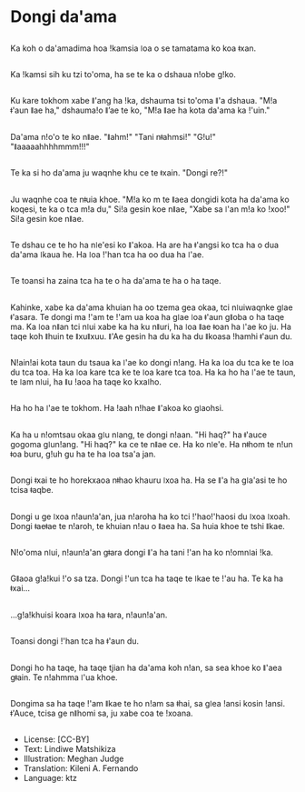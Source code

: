# Dongi da'ama

##
Ka koh o da'amadima hoa ǃkamsia ǀoa o se tamatama ko koa ǂxan.

##
Ka ǃkamsi sih ku tzi to'oma, ha se te ka o dshaua nǃobe gǃko.

##
Ku kare tokhom xabe ǁ'ang ha ǃka, dshauma tsi to'oma ǁ'a dshaua. "Mǃa ǂ'aun ǁae ha," dshaumaǃo ǁ’ae te ko, "Mǃa ǁae ha kota da'ama ka ǃ'uin."

##
Da'ama nǃo'o te ko nǁae. "ǁahm!" "Tani nǂahmsi!" "Gǃu!" "ǁaaaaahhhhmmm!!!"

##
Te ka si ho da'ama ju waqnhe khu ce te ǂxain. "Dongi re?!"

##
Ju waqnhe coa te nǂuia khoe. "Mǃa ko m te ǁaea dongidi kota ha da'ama ko koqesi, te ka o tca mǃa du," Siǃa gesin koe nǁae, "Xabe sa ǀ'an mǃa ko ǃxoo!" Siǃa gesin koe nǁae.

##
Te dshau ce te ho ha nǀe'esi ko ǁ'akoa. Ha are ha ǂ'angsi ko tca ha o dua da'ama ǀkaua he. Ha ǀoa ǃ'han tca ha oo dua ha ǀ'ae.

##
Te toansi ha zaina tca ha te o ha da'ama te ha o ha taqe.

##
Kahinke, xabe ka da'ama khuian ha oo tzema gea okaa, tci nǀuiwaqnke gǀae ǂ'asara. Te dongi ma ǃ'am te ǃ'am ua koa ha gǀae ǀoa ǂ'aun gǁoba o ha taqe ma. Ka ǀoa nǁan tci nǀui xabe ka ha ku nǁuri, ha ǀoa ǁae ǂoan ha ǀ'ae ko ju. Ha taqe koh ǁhuin te ǁxuǁxuu. ǁ'Ae gesin ha du ka ha du ǁkoasa ǃhamhi ǂ'aun du.

##
Nǃainǃai kota taun du tsaua ka ǀ'ae ko dongi nǃang. Ha ka ǀoa du tca ke te ǀoa du tca toa. Ha ka ǀoa kare tca ke te ǀoa kare tca toa. Ha ka ho ha ǀ'ae te taun, te ǀam nǀui, ha ǁu ǃaoa ha taqe ko kxaǀho.

##
Ha ho ha ǀ'ae te tokhom. Ha ǃaah nǃhae ǁ'akoa ko gǀaohsi.

##
Ka ha u nǃomtsau okaa gǀu nǀang, te dongi nǃaan. "Hi haq?" ha ǂ'auce gogoma gǀunǃang. "Hi haq?" ka ce te nǁae ce. Ha ko nǀe'e. Ha nǂhom te nǃun ǂoa buru, gǃuh gu ha te ha ǀoa tsa'a jan.

##
Dongi ǂxai te ho horekxaoa nǂhao khauru ǀxoa ha. Ha se ǁ'a ha gǀa'asi te ho tcisa ǂaqbe.

##
Dongi u ge ǀxoa nǃaunǃa'an, jua nǃaroha ha ko tci ǃ'haoǃ'haosi du ǀxoa ǀxoah. Dongi ǂaeǂae te nǃaroh, te khuian nǃau o ǁaea ha. Sa huia khoe te tshi ǁkae.

##
Nǃo'oma nǀui, nǃaunǃa'an gǂara dongi ǁ'a ha tani ǃ'an ha ko nǃomnǀai ǃka.

##
Gǁaoa gǃaǃkui ǃ'o sa tza. Dongi ǃ'un tca ha taqe te ǀkae te ǃ'au ha. Te ka ha ǂxai...

##
...gǃaǃkhuisi koara ǀxoa ha ǂara, nǃaunǃa'an.

##
Toansi dongi ǃ'han tca ha ǂ'aun du.

##
Dongi ho ha taqe, ha taqe tjian ha da'ama koh nǃan, sa sea khoe ko ǁ'aea gǂain. Te nǃahmma ǀ'ua khoe.

##
Dongima sa ha taqe ǃ'am ǁkae te ho nǃam sa ǂhai, sa gǀea ǃansi kosin ǃansi. ǂ'Auce, tcisa ge nǁhomi sa, ju xabe coa te ǃxoana.

##
* License: [CC-BY]
* Text: Lindiwe Matshikiza
* Illustration: Meghan Judge
* Translation: Kileni A. Fernando
* Language: ktz

